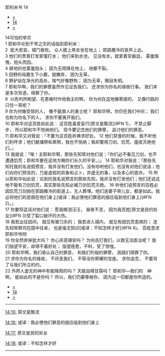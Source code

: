 ﻿





 耶利米书 14




* [<](bible/JER13.md)
* [14](bible/JER.md)
* [>](bible/JER15.md)



 
14可怕的旱灾  
1 耶和华论到干旱之灾的话临到耶利米：  
2  犹大悲哀，城门衰败。 众人披上黑衣坐在地上； 耶路撒冷的哀声上达。  
3 他们的贵胄打发家僮打水； 他们来到水池， 见没有水，就拿着空器皿， 蒙羞惭愧，抱头而回。  
4 耕地的也蒙羞抱头； 因为无雨降在地上， 地都干裂。  
5 田野的母鹿生下小鹿，就撇弃， 因为无草。  
6 野驴站在净光的高处，喘气好像野狗； 因为无草，眼目失明。     
7 耶和华啊，我们的罪孽虽然作见证告我们， 还求你为你名的缘故行事。 我们本是多次背道，得罪了你。  
8  以色列所盼望、在患难时作他救主的啊， 你为何在这地像寄居的， 又像行路的只住一宵呢？  
9 你为何像受惊的人， 像不能救人的勇士呢？ 耶和华啊，你仍在我们中间； 我们也称为你名下的人， 求你不要离开我们。     
10 耶和华对这百姓如此说： 这百姓喜爱妄行[原文是飘流](#FN
1)， 不禁止脚步， 所以耶和华不悦纳他们。 现今要记念他们的罪孽， 追讨他们的罪恶。  
11 耶和华又对我说：「不要为这百姓祈祷求好处。 
12 他们禁食的时候，我不听他们的呼求；他们献燔祭和素祭，我也不悦纳；我却要用刀剑、饥荒、瘟疫灭绝他们。」  
13 我就说：「唉！主耶和华啊，那些先知常对他们说：『你们必不看见刀剑，也不遭遇饥荒；耶和华要在这地方赐你们长久的平安。』」 
14 耶和华对我说：「那些先知托我的名说假预言，我并没有打发他们，没有吩咐他们，也没有对他们说话；他们向你们预言的，乃是虚假的异象和占卜，并虚无的事，以及本心的诡诈。 
15 所以耶和华如此说：论到托我名说预言的那些先知，我并没有打发他们；他们还说这地不能有刀剑饥荒，其实那些先知必被刀剑饥荒灭绝。 
16 听他们说预言的百姓必因饥荒刀剑抛在耶路撒冷的街道上，无人葬埋。他们连妻子带儿女，都是如此。我必将他们的恶倒在他们身上[或译：我必使他们罪恶的报应临到他们身上](#FN
2)。」  
17 你要将这话对他们说： 愿我眼泪汪汪， 昼夜不息， 因为我百姓[原文是民的处女](#FN
3)受了裂口破坏的大伤。  
18 我若出往田间， 就见有被刀杀的； 我若进入城内， 就见有因饥荒患病的； 连先知带祭司在国中往来， 也是毫无知识[或译：不知怎样才好](#FN
4)。 百姓恳求耶和华怜悯  
19 你全然弃掉犹大吗？ 你心厌恶锡安吗？ 为何击打我们，以致无法医治呢？ 我们指望平安，却得不着好处； 指望痊愈，不料，受了惊惶。  
20 耶和华啊，我们承认自己的罪恶， 和我们列祖的罪孽， 因我们得罪了你。  
21 求你为你名的缘故， 不厌恶我们， 不辱没你荣耀的宝座。 求你追念， 不要背了与我们所立的约。  
22 外邦人虚无的神中有能降雨的吗？ 天能自降甘霖吗？ 耶和华—我们的　神啊， 能如此的不是你吗？ 所以，我们仍要等候你， 因为这一切都是你所造的。 
* [<](bible/JER13.md)
* [14](bible/JER.md)
* [>](bible/JER15.md)





---


[14:10:](#V10)
原文是飘流


[14:16:](#V16)
或译：我必使他们罪恶的报应临到他们身上


[14:17:](#V17)
原文是民的处女


[14:18:](#V18)
或译：不知怎样才好




---









